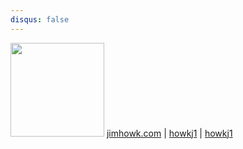 ```yaml
---
disqus: false
---
```


[<img src="../images/avatar.png" width="150">](https://howkj1.github.io/journal/)
  [jimhowk.com](jimhowk.com)
| [<i class="fa fa-github"  aria-hidden="true"></i>howkj1](https://github.com/howkj1/journal)
| [<i class="fa fa-twitter" aria-hidden="true"></i> howkj1](https://twitter.com/howkj1)

